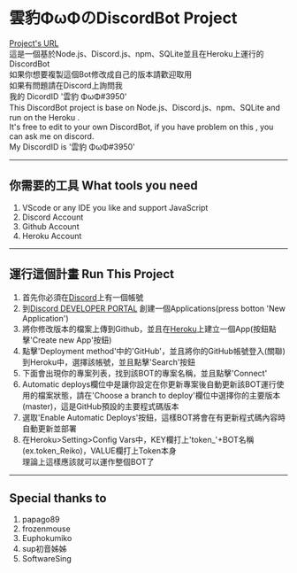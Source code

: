 # 雲豹ΦωΦのDiscordBot Project
[Project's URL](https://github.com/ArmFire1911/DiscordBot-Project-By-ArmFire1911)<br>
這是一個基於Node.js、Discord.js、npm、SQLite並且在Heroku上運行的DiscordBot<br>
如果你想要複製這個Bot修改成自己的版本請歡迎取用<br>
如果有問題請在Discord上詢問我<br>
我的 DicordID '雲豹 ΦωΦ#3950'<br>
This DiscordBot project is base on Node.js、Discord.js、npm、SQLite and run on the Heroku .<br>
It's free to edit to your own DiscordBot, if you have problem on this , you can ask me on discord.<br>
My DiscordID is '雲豹 ΦωΦ#3950'<br>

***
## 你需要的工具 What tools you need
1. VScode or any IDE you like and support JavaScript<br>
2. Discord Account<br>
3. Github Account<br>
4. Heroku Account<br>

***
## 運行這個計畫 Run This Project
1. 首先你必須在[Discord](https://discord.com/)上有一個帳號<br>
2. 到[Discord DEVELOPER PORTAL](https://discord.com/developers/applications) 創建一個Applications(press botton 'New Application')<br>
3. 將你修改版本的檔案上傳到Github，並且在[Heroku](https://dashboard.heroku.com/apps)上建立一個App(按鈕點擊'Create new App'按鈕)<br>
4. 點擊'Deployment method'中的'GitHub'，並且將你的GitHub帳號登入(關聯)到Heroku中，選擇該帳號，並且點擊'Search'按鈕<br>
5. 下面會出現你的專案列表，找到該BOT的專案名稱，並且點擊'Connect'<br>
6. Automatic deploys欄位中是讓你設定在你更新專案後自動更新該BOT運行使用的檔案狀態，請在'Choose a branch to deploy'欄位中選擇你的主要版本(master)，這是GitHub預設的主要程式碼版本<br>
7. 選取'Enable Automatic Deploys'按鈕，這樣BOT將會在有更新程式碼內容時自動更新並部署<br>
8. 在Heroku>Setting>Config Vars中，KEY欄打上'token_'+BOT名稱(ex.token_Reiko)，VALUE欄打上Token本身<br>
理論上這樣應該就可以運作整個BOT了

***
## Special thanks to
1. papago89<br>
2. frozenmouse<br>
3. Euphokumiko<br>
4. sup初音姊姊<br>
5. SoftwareSing<br>
